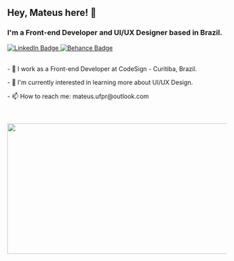 ## Hey, Mateus here! 👋
### I'm a Front-end Developer and UI/UX Designer based in Brazil.

<div id="badges">
  <a href="https://www.linkedin.com/in/mateus-rafael-684074186/">
    <img src="https://img.shields.io/badge/LinkedIn-blue?style=for-the-badge&logo=linkedin&logoColor=white" alt="LinkedIn Badge"/>
  </a>
  <a href="https://www.behance.net/mateus_rafael">
    <img src="https://img.shields.io/badge/Behance-blue?style=for-the-badge&logo=behance&logoColor=white" alt="Behance Badge"/>
  </a>
</div>

<div>
  &nbsp;
  &nbsp;
  <p>
  - 🔭 I work as a Front-end Developer at CodeSign - Curitiba, Brazil.
  </p>
   <p>
  - 🌟 I'm currently interested in learning more about UI/UX Design.
   </p>
   <p>
   - 📫 How to reach me: mateus.ufpr@outlook.com
   </p>
  &nbsp;
</div>

<div align="left">
  &nbsp;
  <img src="https://media.giphy.com/media/xMkWcQ9xTGH8A/giphy.gif" width="600" height="300"/>
</div>
